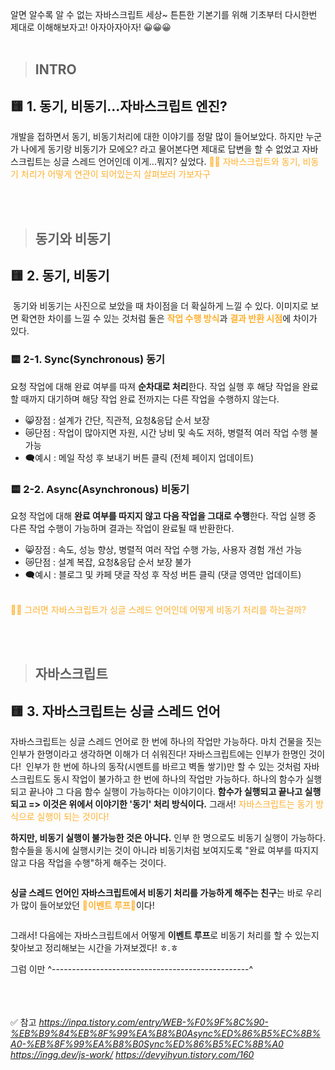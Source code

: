 <p>알면 알수록 알 수 없는 자바스크립트 세상~
튼튼한 기본기를 위해 기초부터 다시한번 제대로 이해해보자고! 아자아자아자! 😀😀😀
<br /><br /></p>
<blockquote>
<h2 id="intro">INTRO</h2>
</blockquote>
<h2 id="🟨-1-동기-비동기자바스크립트-엔진">🟨 1. 동기, 비동기...자바스크립트 엔진?</h2>
<p>개발을 접하면서 동기, 비동기처리에 대한 이야기를 정말 많이 들어보았다. 하지만 누군가 나에게 동기랑 비동기가 모에오? 라고 물어본다면 제대로 답변을 할 수 없었고 자바스크립트는 싱글 스레드 언어인데 이게...뭐지? 싶었다. 
<span style="color: #ffb02e;">💁‍♀️ 자바스크립트와 동기, 비동기 처리가 어떻게 연관이 되어있는지 살펴보러 가보자구</span></p>
<p><br /><br /></p>
<blockquote>
<h2 id="동기와-비동기">동기와 비동기</h2>
</blockquote>
<h2 id="🟨-2-동기-비동기">🟨 2. 동기, 비동기</h2>
<p><img alt="" src="https://velog.velcdn.com/images/sooozi/post/15dae2a8-1a94-426a-88cc-fe5ad0d6e4a4/image.png" />
동기와 비동기는 사진으로 보았을 때 차이점을 더 확실하게 느낄 수 있다. 이미지로 보면 확연한 차이를 느낄 수 있는 것처럼 둘은 <span style="color: #ffb02e;"><strong>작업 수행 방식</strong></span>과 <span style="color: #ffb02e;"><strong>결과 반환 시점</strong></span>에 차이가 있다.
<br /></p>
<h3 id="🟨-2-1-syncsynchronous-동기">🟨 2-1. Sync(Synchronous) 동기</h3>
<p>요청 작업에 대해 완료 여부를 따져 <strong>순차대로 처리</strong>한다. 작업 실행 후 해당 작업을 완료할 때까지 대기하며 해당 작업 완료 전까지는 다른 작업을 수행하지 않는다. </p>
<ul>
<li>😸장점 : 설계가 간단, 직관적, 요청&amp;응답 순서 보장</li>
<li>😿단점 : 작업이 많아지면 자원, 시간 낭비 및 속도 저하, 병렬적 여러 작업 수행 불가능</li>
<li>🗨️예시 : 메일 작성 후 보내기 버튼 클릭 (전체 페이지 업데이트)<br />

</li>
</ul>
<h3 id="🟨-2-2-asyncasynchronous-비동기">🟨 2-2. Async(Asynchronous) 비동기</h3>
<p>요청 작업에 대해 <strong>완료 여부를 따지지 않고 다음 작업을 그대로 수행</strong>한다. 작업 실행 중 다른 작업 수행이 가능하며 결과는 작업이 완료될 때 반환한다. </p>
<ul>
<li>😸장점 : 속도, 성능 향상, 병렬적 여러 작업 수행 가능, 사용자 경험 개선 가능</li>
<li>😿단점 : 설계 복잡, 요청&amp;응답 순서 보장 불가</li>
<li>🗨️예시 : 블로그 및 카페 댓글 작성 후 작성 버튼 클릭 (댓글 영역만 업데이트)</li>
</ul>
<br />
<span style="color: #ffb02e;">💁‍♀️ 그러면 자바스크립트가 싱글 스레드 언어인데 어떻게 비동기 처리를 하는걸까?</span>

<p><br /><br /></p>
<blockquote>
<h2 id="자바스크립트">자바스크립트</h2>
</blockquote>
<h2 id="🟨-3-자바스크립트는-싱글-스레드-언어">🟨 3. 자바스크립트는 싱글 스레드 언어</h2>
<p>자바스크립트는 싱글 스레드 언어로 한 번에 하나의 작업만 가능하다.
마치 건물을 짓는 인부가 한명이라고 생각하면 이해가 더 쉬워진다! 자바스크립트에는 인부가 한명인 것이다!
<img alt="" src="https://velog.velcdn.com/images/sooozi/post/9d450629-da66-4b05-91a8-4e72a10b3362/image.png" />
인부가 한 번에 하나의 동작(시멘트를 바르고 벽돌 쌓기)만 할 수 있는 것처럼 자바스크립트도 동시 작업이 불가하고 한 번에 하나의 작업만 가능하다. 하나의 함수가 실행되고 끝나야 그 다음 함수 실행이 가능하다는 이야기이다.
<strong>함수가 실행되고 끝나고 실행되고 =&gt; 이것은 위에서 이야기한 '동기' 처리 방식이다.</strong>
그래서! <span style="color: #ffb02e;">자바스크립트는 동기 방식으로 실행이 되는 것이다! </span></p>
<p><strong>하지만, 비동기 실행이 불가능한 것은 아니다.</strong> 인부 한 명으로도 비동기 실행이 가능하다. 함수들을 동시에 실행시키는 것이 아니라 비동기처럼 보여지도록 &quot;완료 여부를 따지지 않고 다음 작업을 수행&quot;하게 해주는 것이다.</p>
<p><img alt="" src="https://velog.velcdn.com/images/sooozi/post/b837a71e-9459-4834-9587-26c4c26c7610/image.png" /></p>
<p><strong>싱글 스레드 언어인 자바스크립트에서 비동기 처리를 가능하게 해주는 친구</strong>는 바로 우리가 많이 들어보았던 <span style="color: #ffb02e;">🎉<strong>이벤트 루프</strong>🎉</span>이다!</p>
<p><img alt="" src="https://velog.velcdn.com/images/sooozi/post/8f658213-cefb-4dda-9539-0510ce4f7d2f/image.gif" /></p>
<p>그래서! 다음에는 자바스크립트에서 어떻게 <strong>이벤트 루프</strong>로 비동기 처리를 할 수 있는지 찾아보고 정리해보는 시간을 가져보겠다! ㅎ.ㅎ</p>
<p>그럼 이만 ^-------------------------------------------------^</p>
<p><br /><br /><br />
✅ 참고
<em><a href="https://inpa.tistory.com/entry/WEB-%F0%9F%8C%90-%EB%B9%84%EB%8F%99%EA%B8%B0Async%ED%86%B5%EC%8B%A0-%EB%8F%99%EA%B8%B0Sync%ED%86%B5%EC%8B%A0">https://inpa.tistory.com/entry/WEB-%F0%9F%8C%90-%EB%B9%84%EB%8F%99%EA%B8%B0Async%ED%86%B5%EC%8B%A0-%EB%8F%99%EA%B8%B0Sync%ED%86%B5%EC%8B%A0</a></em>
<em><a href="https://ingg.dev/js-work/">https://ingg.dev/js-work/</a>
<a href="https://devyihyun.tistory.com/160">https://devyihyun.tistory.com/160</a></em></p>